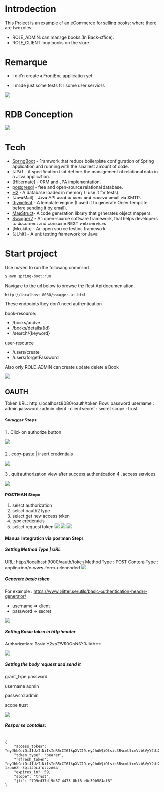# Introdection

This Project is an example of an eCommerce for selling books: where there are two roles:
* ROLE_ADMIN: can manage books (In Back-office).
* ROLE_CLIENT: buy books on the store

# Remarque

* I did'n create a FrontEnd application yet

* I made just some tests for some user services

![](images/test.PNG)

# RDB Conception

![](images/br.png)

# Tech

* [SpringBoot](https://spring.io/projects/spring-boot) - Framwork that reduce boilerplate configuration of Spring application and running with the smallest amount of code.
* [JPA] - A specification that defines the management of relational data in a Java application. 
* [Hibernate] - ORM and JPA implementation.
* [postgresql](https://www.postgresql.org) - free and open-source relational database.
* [H2](https://www.h2database.com/html/main.html) - A database loaded in memory (I use it for tests).
* [JavaMail] - Java API used to send and receive email via SMTP.
* [thymeleaf](https://www.thymeleaf.org) - A template engine (I used it to generate Order template before sending it by email).
* [MapStruct](https://mapstruct.org)- A code generation library that generates object mappers.
* [Swagger2](https://swagger.io/) -  An open-source software framework, that helps developers to document and consume REST web services
* [Mockito] - An open source testing framework 
* [JUnit] - A unit testing framework for Java


# Start project 

Use maven to run the following command 

```sh
$ mvn spring-boot:run
```

Navigate to the url below to browse the Rest Api documentation.

```sh
http://localhost:8080/swagger-ui.html
```


These endpoints they don't need authentication

book-resource:
  *  /books/active
  *  /books/details/{id}
  *  /search/{keyword}
  
user-resource
  * /users/create
  * /users/forgetPassword
 
Also only ROLE_ADMIN can create update delete a Book
 
![](images/sw1.PNG)
## OAUTH

Token URL: http://localhost:8080/oauth/token
Flow: password
username : admin
password : admin
client : client
secret : secret
scope : trust

#### Swagger Steps
##### 

 1 . Click on authorize button

![](images/sw2.PNG)

##### 
 2 . copy-paste | insert credentials 

![](images/sw4.PNG)

#### 
 3 . quit authorization view after success authentication 
 4 . access services

![](images/sw5.PNG)

#### POSTMAN Steps

1. select authorization
2. select oauth2 type
3. select get new access token
4. type credentials
5. select request token
![](images/posm1.PNG)
![](images/posm2.PNG)
![](images/posm3.PNG)
#### Manual Integration via postman Steps
##### Setting Method Type | URL

URL: http://localhost:9000/oauth/token
Method Type : POST
Content-Type : application/x-www-form-urlencoded
![](images/posm4.PNG)

##### Generate basic token

For example : https://www.blitter.se/utils/basic-authentication-header-generator/
* username => client
* password => secret

![](images/boauth2.PNG)

##### Setting Basic token in http header

Authorization: Basic Y2xpZW50OnN6Y3JldA==

![](images/posm5.PNG)

##### Setting the body request and send it

grant_type password

username admin

password admin

scope trust

![](images/posm6.PNG)

##### Response contains:
#
```
{
    "access_token": "eyJhbGciOiJIUzI1NiIsInR5cCI6IkpXVCJ9.eyJhdWQiOlsic3RvcmUtcmVzb3VyY2UiXSwidXNlcl9uYW1lIjoiYWRtaW4iLCJzY29wZSI6WyJ0cnVzdCJdLCJleHAiOjE1NzM1Mjc4MjEsImF1dGhvcml0aWVzIjpbIlJPTEVfQURNSU4iXSwianRpIjoiNzk5ZWQzN2QtOWQzNy00NDczLThiZjgtZTBjMzliNTg0YWY4IiwiY2xpZW50X2lkIjoiY2xpZW50In0.w6pYuNpJXGonrhHYUnxtlQLd8JeFqfqFFE_De0lS7SE",
    "token_type": "bearer",
    "refresh_token": "eyJhbGciOiJIUzI1NiIsInR5cCI6IkpXVCJ9.eyJhdWQiOlsic3RvcmUtcmVzb3VyY2UiXSwidXNlcl9uYW1lIjoiYWRtaW4iLCJzY29wZSI6WyJ0cnVzdCJdLCJhdGkiOiI3OTllZDM3ZC05ZDM3LTQ0NzMtOGJmOC1lMGMzOWI1ODRhZjgiLCJleHAiOjE1NzYxMTk3NjEsImF1dGhvcml0aWVzIjpbIlJPTEVfQURNSU4iXSwianRpIjoiOTdiNmVkNjAtNjk3MS00MTg5LThhNTktMTI2MGIwYjVkODYxIiwiY2xpZW50X2lkIjoiY2xpZW50In0.mhCj4W7KaI4yEAIBMv-IzoARZhrZQ1iJDL3YOt2zG0A",
    "expires_in": 59,
    "scope": "trust",
    "jti": "799ed37d-9d37-4473-8bf8-e0c39b584af8"
}
```
